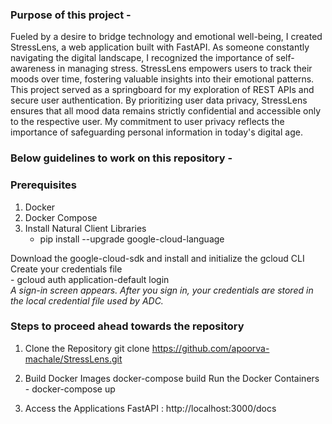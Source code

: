 ### Purpose of this project - 

Fueled by a desire to bridge technology and emotional well-being, I created StressLens, a web application built with FastAPI. As someone constantly navigating the digital landscape, I recognized the importance of self-awareness in managing stress. StressLens empowers users to track their moods over time, fostering valuable insights into their emotional patterns.
This project served as a springboard for my exploration of REST APIs and secure user authentication. By prioritizing user data privacy, StressLens ensures that all mood data remains strictly confidential and accessible only to the respective user. My commitment to user privacy reflects the importance of safeguarding personal information in today's digital age.

### Below guidelines to work on this repository - 

### Prerequisites
1. Docker
2. Docker Compose
3. Install Natural Client Libraries <br />
    - pip install --upgrade google-cloud-language

Download the google-cloud-sdk and install and initialize the gcloud CLI <br />
Create your credentials file <br/>
    - gcloud auth application-default login<br />
<i>A sign-in screen appears. After you sign in, your credentials are stored in the local credential file used by ADC.</i> <br />

### Steps to proceed ahead towards the repository

1. Clone the Repository
            git clone https://github.com/apoorva-machale/StressLens.git
2. Build Docker Images
            docker-compose build
            Run the Docker Containers - docker-compose up

3. Access the Applications
            FastAPI : http://localhost:3000/docs
